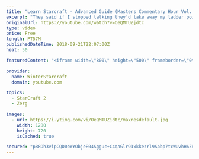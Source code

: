 ```yaml
---
title: "Learn Starcraft - Advanced Guide (Masters Commentary Hour Vol. 1)"
excerpt: "They said if I stopped talking they'd take away my ladder points. Next one I upload will have more terran/toss blame RNGesus."
originalUrl: https://youtube.com/watch?v=OeQMTUZjdtc
type: video
price: Free
length: PT57M
publishedDateTime: 2018-09-21T22:07:00Z
heat: 50

featuredContent: "<iframe width=\"800\" height=\"500\" frameborder=\"0\" src=\"https://www.youtube.com/embed/OeQMTUZjdtc\" allow=\"accelerometer; autoplay; encrypted-media; gyroscope; picture-in-picture\" allowfullscreen></iframe>"

provider:
  name: WinterStarcraft
  domain: youtube.com

topics:
  - StarCraft 2
  - Zerg

images:
  - url: https://i.ytimg.com/vi/OeQMTUZjdtc/maxresdefault.jpg
    width: 1280
    height: 720
    isCached: true

secured: "p88Oh3vipCQD0oWYObjeE04Sgguc+C4qaGlr91xkkezrl9Spbp7tcWUvhH6ZEg3iKUnKh9FAjP3dYjBtyAWs6DP5T2GJ5yAjMZ5pH0SMCJuzzUdkQ0Lzg+GWxGmgQ6bhGKCJQASxZo44oyCpkMdHZ4Qflr9sUHG21eX4I5LnAwmcGr8s0VYE8SiLtE+AxPsa6Vh96DEfOVKFrXQMaA9PWmwWd5W9zLUyUPaf8FBYHnQ5J4eAgCZHBxHsGrXeSjk4ZDHA4NYbNJwdjzw6BzofHo0dgCVfy/B6rqak3sjVUJj184VuleyRn7zZJD8VyqVOsg4NOgnfPOWdI1hADss5x2a7zStPiv/tSuSKzcIUZL5J/d5CPCWQMX8teBo9RYdelYSKq9cCfFOlEJpzLG+NCtPXkJ0Gju3UiiZETnAwCHE=;2NMZDsVOLY5P4DXicoTmXg=="
---
```


